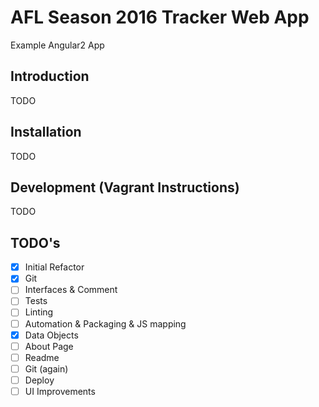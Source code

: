 # AFL Season 2016 Tracker Web App

Example Angular2 App

## Introduction

TODO

## Installation

TODO

## Development (Vagrant Instructions)

TODO

## TODO's

- [x] Initial Refactor
- [x] Git
- [ ] Interfaces & Comment
- [ ] Tests
- [ ] Linting
- [ ] Automation & Packaging & JS mapping
- [x] Data Objects
- [ ] About Page
- [ ] Readme
- [ ] Git (again)
- [ ] Deploy
- [ ] UI Improvements
